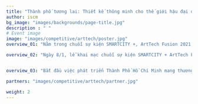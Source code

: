 ```yaml
---
title: "Thành phố tương lai: Thiết kế thông minh cho thế giới hậu đại dịch"
author: iscm
bg_image: "images/backgrounds/page-title.jpg"
description : " "
# Event image
image: "images/competitive/arttech/poster.jpg"
overview_01: "Nằm trong chuỗi sự kiện SMARTCITY +, ArtTech Fusion 2021 do Trường Đại học Kinh tế Thành phố Hồ Chí Minh (UEH) tổ chức, đồng chủ trì bởi Viện Đô thị Thông minh và Quản lý (ISCM), Viện Sáng tạo (UII) Đoàn Thanh niên UEH - Hội Sinh viên Việt Nam, và tổ chức Phố Bên Đồi. Ngoài ra sự kiện còn nhận được sự đồng hành của các ban ngành, trường đại học, viện nghiên cứu, doanh nghiệp, tập đoàn, tổ chức phi chính phủ trong nước và quốc tế."

overview_02: "Ngày 8/1, lễ khai mạc chuỗi sự kiện SMARTCITY + ArtTech Fusion đã được tổ chức tại cơ sở V - Đại học Kinh tế TP.HCM. Đây là sự kiện đầu tiên mở đầu cho chuỗi hoạt động ArtTech Fusion trong năm 2021 của ISCM."


overview_03: "Bắt đầu việc phát triển Thành Phố Hồ Chí Minh mang thương hiệu bản sắc “thành phố thông minh đáng sống” thông qua việc kết hợp các yếu tố nghệ thuật và công nghệ, sự kiện ArtTech Fusion không chỉ dừng lại ở việc chiêm ngưỡng các tác phẩm nghệ thuật mà còn tổ chức nhiều hoạt động nhằm thúc đẩy sự kết hợp những sự đổi mới và nghệ thuật, cho bạn trải nghiệm tuyệt vời nhất. Khán giả sẽ hào hứng với phần phác thảo tự do cùng với nhóm Urban Sketchers Vietnam, nhóm VietNam Watercolor Art,..; Buổi biểu diễn âm nhạc trực tiếp với sự góp mặt của nhóm Germer, Thế Huy x Song Như, trưng bày Thực tế ảo (VR). mô phỏng đô thị, ứng dụng công nghệ trong nghệ thuật và giải quyết các vấn đề đô thị, Góc sách nói nghệ thuật tại ISCM StudioLab. Ngoài ra, sự kiện này cũng thúc đẩy và biến UEH-VTS trở thành một nền tảng công nghệ kết hợp nghệ thuật của TP.HCM trở thành một nơi giao lưu - sáng tạo và truyền cảm hứng cho GenZ."

partners: "images/competitive/arttech/partner.jpg"

weight: 2
---
```

